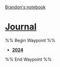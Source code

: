 [Brandon's notebook](Brandon%27s%20notebook.md)
# [Journal](Brandon%27s%20notebook/Journal/Journal.md)

%% Begin Waypoint %%
- **[2024](./2024/2024.md)**

%% End Waypoint %%


